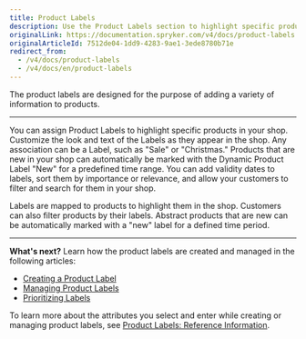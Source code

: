 ```yaml
---
title: Product Labels
description: Use the Product Labels section to highlight specific products in your online store by adding a prodcut label in the Back Office.
originalLink: https://documentation.spryker.com/v4/docs/product-labels
originalArticleId: 7512de04-1dd9-4283-9ae1-3ede8780b71e
redirect_from:
  - /v4/docs/product-labels
  - /v4/docs/en/product-labels
---
```


The product labels are designed for the purpose of adding a variety of information to products.
***
You can assign Product Labels to highlight specific products in your shop. Customize the look and text of the Labels as they appear in the shop. Any association can be a Label, such as "Sale" or "Christmas." Products that are new in your shop can automatically be marked with the Dynamic Product Label "New" for a predefined time range. You can add validity dates to labels, sort them by importance or relevance, and allow your customers to filter and search for them in your shop.

Labels are mapped to products to highlight them in the shop. Customers can also filter products by their labels. Abstract products that are new can be automatically marked with a "new" label for a defined time period.
***
**What's next?**
Learn how the product labels are created and managed in the following articles:
* [Creating a Product Label](/docs/scos/user/user-guides/{{page.version}}/back-office-user-guide/merchandising/product-labels/creating-product-labels.html)
* [Managing Product Labels](/docs/scos/user/user-guides/{{page.version}}/back-office-user-guide/merchandising/product-labels/managing-product-labels.html)
* [Prioritizing Labels](/docs/scos/user/user-guides/{{page.version}}/back-office-user-guide/products/product-labels/prioritizing-labels.html)

To learn more about the attributes you select and enter while creating or managing product labels, see [Product Labels: Reference Information](/docs/scos/user/user-guides/{{page.version}}/back-office-user-guide/products/product-labels/references/product-labels-reference-information.html).

